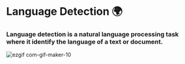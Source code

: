 # Language Detection 🌍
### Language detection is a natural language processing task where it identify the language of a text or document.
  


![ezgif com-gif-maker-10](https://user-images.githubusercontent.com/79986157/182464071-11517c4e-53b2-4ca2-b30c-ce11a239317a.gif)
 
